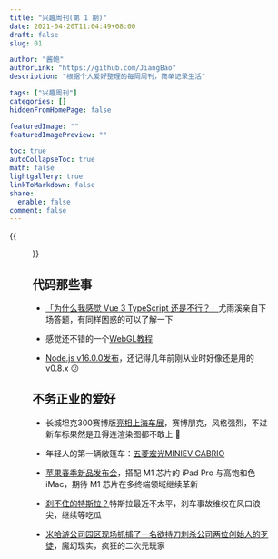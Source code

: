 ```yaml
---
title: "兴趣周刊(第 1 期)"
date: 2021-04-20T11:04:49+08:00
draft: false
slug: 01

author: "酱鲍"
authorLink: "https://github.com/JiangBao"
description: "根据个人爱好整理的每周周刊，简单记录生活"

tags: ["兴趣周刊"]
categories: []
hiddenFromHomePage: false

featuredImage: ""
featuredImagePreview: ""

toc: true
autoCollapseToc: true
math: false
lightgallery: true
linkToMarkdown: false
share:
  enable: false
comment: false
---
```

{{<figure src="https://s.yimg.com/os/creatr-uploaded-images/2021-04/14173750-9c73-11eb-bfeb-1f8271db0890" title="苹果春季新品发布会" >}}
<!--more-->

## 代码那些事
* [「为什么我感觉 Vue 3 TypeScript 还是不行？」](https://www.zhihu.com/question/453332049/answer/1844784032)尤雨溪亲自下场答题，有同样困惑的可以了解一下

* 感觉还不错的一个[WebGL教程](https://webglfundamentals.org/)

* [Node.js v16.0.0发布](https://nodejs.org/en/blog/release/v16.0.0/)，还记得几年前刚从业时好像还是用的 v0.8.x 😕

## 不务正业的爱好
* 长城坦克300赛博版[亮相上海车展](https://www.autohome.com.cn/news/202104/1140250.html)，赛博朋克，风格强烈，不过新车标果然是丑得连渲染图都不敢上 :see_no_evil:

* 年轻人的第一辆敞篷车：[五菱宏光MINIEV CABRIO](https://auto-time.36kr.com/p/1189960233634306)

* [苹果春季新品发布会](https://www.apple.com.cn/apple-events/april-2021/)，搭配 M1 芯片的 iPad Pro 与高饱和色 iMac，期待 M1 芯片在多终端领域继续革新

* [刹不住的特斯拉？](https://new.qq.com/omn/20210420/20210420A0FLBR00.html)特斯拉最近不太平，刹车事故维权在风口浪尖，继续等吃瓜

* [米哈游公司园区现场抓捕了一名欲持刀刺杀公司两位创始人的歹徒](https://finance.sina.com.cn/tech/2021-04-25/doc-ikmxzfmk8802409.shtml)，魔幻现实，疯狂的二次元玩家